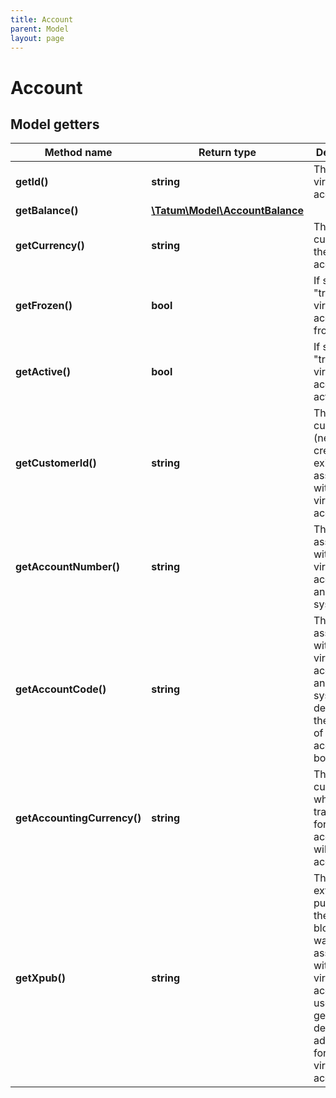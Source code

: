 ```yaml
---
title: Account
parent: Model
layout: page
---
```


# Account

## Model getters

Method name | Return type | Description | Notes
------------ | ------------- | ------------- | -------------
**getId()** | **string** | The ID of the virtual account | ex.: `5e68c66581f2ee32bc354087`
**getBalance()** | [**\Tatum\Model\AccountBalance**](../AccountBalance) |  | ex.: `null`
**getCurrency()** | **string** | The currency of the virtual account | ex.: `BTC`
**getFrozen()** | **bool** | If set to "true", the virtual account is frozen | ex.: `false`
**getActive()** | **bool** | If set to "true", the virtual account is active | ex.: `true`
**getCustomerId()** | **string** | The ID of the customer (newly created or existing one) associated with the virtual account | ex.: `5e68c66581f2ee32bc354087` [optional]
**getAccountNumber()** | **string** | The number associated with the virtual account in an external system | ex.: `123456` [optional]
**getAccountCode()** | **string** | The code associated with the virtual account in an external system to designate the purpose of the account in bookkeeping | ex.: `03_ACC_01` [optional]
**getAccountingCurrency()** | **string** | The currency in which all the transactions for all accounts will be accounted | ex.: `EUR` [optional]
**getXpub()** | **string** | The extended public key of the blockchain wallet associated with the virtual account; used to generate deposit addresses for the virtual account | ex.: `xpub6FB4LJzdKNkkpsjggFAGS2p34G48pqjtmSktmK2Ke3k1LKqm9ULsg8bGfDakYUrdhe2EHw5uGKX9DrMbrgYnVfDwrksT4ZVQ3vmgEruo3Ka` [optional]

